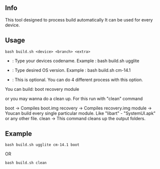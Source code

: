 ## Info
This tool designed to process build automatically
It can be used for every device.


## Usage

```
bash build.sh <device> <branch> <extra>
```

- <device> : Type your devices codename. Example : bash build.sh ugglite <branch> <extra>

- <branch> : Type desired OS version. Example : bash build.sh <device> cm-14.1 <extra>

- <extra> : This is optional. You can do 4 different process with this option.

You can build:
boot
recovery
module

or you may wanna do a clean up. For this run with "clean" command

boot -> Compiles boot.img
recovery -> Compiles recovery.img
module -> Youcan build every single particular module. Like "libart" - "SystemUI.apk" or any other file.
clean -> This command cleans up the output folders.


## Example
```
bash build.sh ugglite cm-14.1 boot
```


OR


```
bash build.sh clean
```
